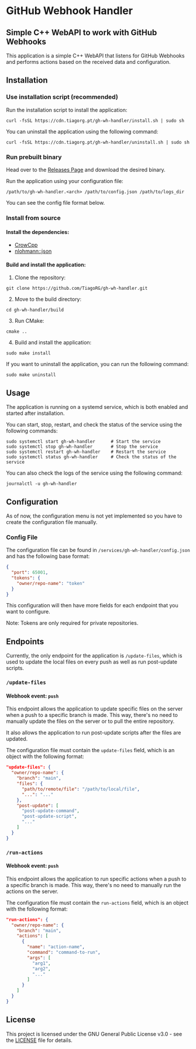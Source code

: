 # GitHub Webhook Handler

## Simple C++ WebAPI to work with GitHub Webhooks

This application is a simple C++ WebAPI that listens for GitHub Webhooks and performs actions based on the received data and configuration.

## Installation

### Use installation script (recommended)

Run the installation script to install the application:

```console
curl -fsSL https://cdn.tiagorg.pt/gh-wh-handler/install.sh | sudo sh
```

You can uninstall the application using the following command:

```console
curl -fsSL https://cdn.tiagorg.pt/gh-wh-handler/uninstall.sh | sudo sh
```

### Run prebuilt binary

Head over to the [Releases Page](https://github.com/TiagoRG/gh-wh-handler/releases) and download the desired binary.

Run the application using your configuration file:
```console
/path/to/gh-wh-handler.<arch> /path/to/config.json /path/to/logs_dir
```

You can see the config file format below.

### Install from source

#### Install the dependencies:

- [CrowCpp](https://crowcpp.org/master/)
- [nlohmann::json](https://github.com/nlohmann/json)

#### Build and install the application:

1. Clone the repository:

```console
git clone https://github.com/TiagoRG/gh-wh-handler.git
```

2. Move to the build directory:
```console
cd gh-wh-handler/build
```

3. Run CMake:
```console
cmake ..
```

4. Build and install the application:
```console
sudo make install
```

If you want to uninstall the application, you can run the following command:
```console
sudo make uninstall
```

## Usage

The application is running on a systemd service, which is both enabled and started after installation.

You can start, stop, restart, and check the status of the service using the following commands:

```console
sudo systemctl start gh-wh-handler      # Start the service
sudo systemctl stop gh-wh-handler       # Stop the service
sudo systemctl restart gh-wh-handler    # Restart the service
sudo systemctl status gh-wh-handler     # Check the status of the service
```

You can also check the logs of the service using the following command:

```console
journalctl -u gh-wh-handler
```

## Configuration

As of now, the configuration menu is not yet implemented so you have to create the configuration file manually.

### Config File

The configuration file can be found in `/services/gh-wh-handler/config.json` and has the following base format:

```json
{
  "port": 65001,
  "tokens": {
    "owner/repo-name": "token"
  }
}
```

This configuration will then have more fields for each endpoint that you want to configure.

Note: Tokens are only required for private repositories.

## Endpoints

Currently, the only endpoint for the application is `/update-files`, which is used to update the local files on every push as well as run post-update scripts.

### `/update-files`

#### Webhook event: `push`

This endpoint allows the application to update specific files on the server when a push to a specific branch is made. This way, there's no need to manually update the files on the server or to pull the entire repository.

It also allows the application to run post-update scripts after the files are updated.

The configuration file must contain the `update-files` field, which is an object with the following format:

```json
"update-files": {
  "owner/repo-name": {
    "branch": "main",
    "files": {
      "path/to/remote/file": "/path/to/local/file",
      "...": "..."
    },
    "post-update": [
      "post-update-command",
      "post-update-script",
      "..."
    ]
  }
}
```

### `/run-actions`

#### Webhook event: `push`

This endpoint allows the application to run specific actions when a push to a specific branch is made. This way, there's no need to manually run the actions on the server.

The configuration file must contain the `run-actions` field, which is an object with the following format:

```json
"run-actions": {
  "owner/repo-name": {
    "branch": "main",
    "actions": [
      {
        "name": "action-name",
        "command": "command-to-run",
        "args": [
          "arg1",
          "arg2",
          "..."
        ]
      }
    ]
  }
}
```

## License

This project is licensed under the GNU General Public License v3.0 - see the [LICENSE](LICENSE) file for details.



